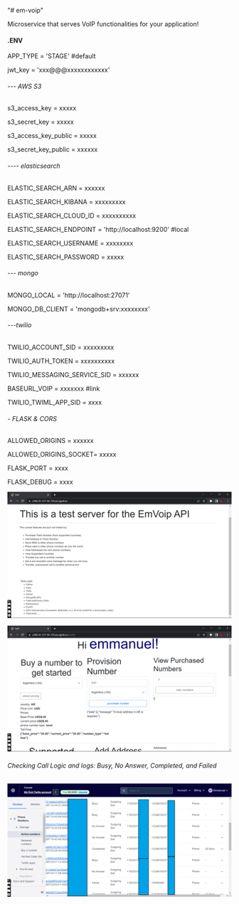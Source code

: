 "# em-voip" 

Microservice that serves VoIP functionalities for your application!


#### .ENV
APP_TYPE = 'STAGE' #default

jwt_key = 'xxx@@@xxxxxxxxxxxx'



###### --- AWS S3

s3_access_key = xxxxx

s3_secret_key = xxxxx

s3_access_key_public = xxxxx

s3_secret_key_public = xxxxxx


###### ---- elasticsearch

ELASTIC_SEARCH_ARN = xxxxxx

ELASTIC_SEARCH_KIBANA = xxxxxxxxx

ELASTIC_SEARCH_CLOUD_ID = xxxxxxxxxx

ELASTIC_SEARCH_ENDPOINT = 'http://localhost:9200'  #local

ELASTIC_SEARCH_USERNAME = xxxxxxxx

ELASTIC_SEARCH_PASSWORD = xxxxx

###### --- mongo

MONGO_LOCAL = 'http://localhost:27071'

MONGO_DB_CLIENT = 'mongodb+srv:xxxxxxxx'


###### ---twilio
TWILIO_ACCOUNT_SID = xxxxxxxxx

TWILIO_AUTH_TOKEN = xxxxxxxxxx


TWILIO_MESSAGING_SERVICE_SID = xxxxxx

BASEURL_VOIP = xxxxxxx #link

TWILIO_TWIML_APP_SID = xxxx

###### - FLASK & CORS
ALLOWED_ORIGINS = xxxxxx

ALLOWED_ORIGINS_SOCKET= xxxxx

FLASK_PORT = xxxx

FLASK_DEBUG = xxxx


![EmVoip Web: index](https://github.com/iameo/em-voip/blob/main/voip/imgs/index.png)

![EmVoip Web: profile](https://github.com/iameo/em-voip/blob/main/voip/imgs/profile.png)


###### Checking Call Logic and logs: Busy, No Answer, Completed, and Failed
![Twilio Console](https://github.com/iameo/em-voip/blob/main/voip/imgs/twilio_console.png)